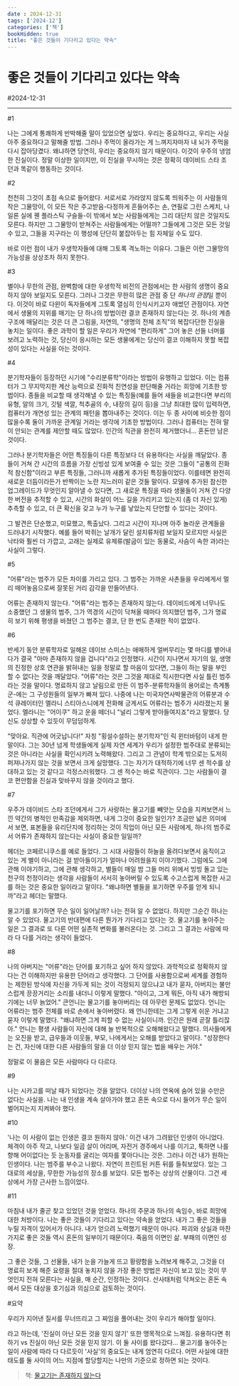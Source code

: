 ```yaml
---
date : 2024-12-31
tags: ['2024-12']
categories: ['책']
bookHidden: true
title: "좋은 것들이 기다리고 있다는 약속"
---
```


# 좋은 것들이 기다리고 있다는 약속

#2024-12-31

---

#1

나는 그에게 통쾌하게 반박해줄 말이 있었으면 싶었다. 우리는 중요하다고, 우리는 사실 아주 중요하다고 말해줄 방법. 그러나 주먹이 올라가는 게 느껴지자마자 내 뇌가 주먹을 다시 잡아당겼다. 왜냐하면 당연히, 우리는 중요하지 않기 때문이다. 이것이 우주의 냉엄한 진실이다. 정말 이상한 일이지만, 이 진실을 무시하는 것은 정확히 데이비드 스타 조던과 똑같이 행동하는 것이다.

#2

천천히 그것이 초점 속으로 들어왔다. 서로서로 가라앉지 않도록 띄워주는 이 사람들의 작은 그물망이, 이 모든 작은 주고받음-다정하게 흔들어주는 손, 연필로 그린 스케치, 나일론 실에 꿴 플라스틱 구슬들-이 밖에서 보는 사람들에게는 그리 대단치 않은 것일지도 모른다. 하지만 그 그물망이 받쳐주는 사람들에게는 어떨까? 그들에게 그것은 모든 것일 수 있고, 그들을 지구라는 이 행성에 단단히 붙잡아두는 힘 자체일 수도 있다.

바로 이런 점이 내가 우생학자들에 대해 그토록 격노하는 이유다. 그들은 이런 그물망의 가능성을 상상조차 하지 못한다. 

#3

별이나 무한의 관점, 완벽함에 대한 우생학적 비전의 관점에서는 한 사람의 생명이 중요하지 않아 보일지도 모른다. 그러나 그것은 무한히 많은 관점 중 단 *하나의 관점*일 뿐이다. 이것이 바로 다윈이 독자들에게 그토록 열심히 인식시키고자 애썼던 관점이다. 자연에서 생물의 지위를 매기는 단 하나의 방법이란 결코 존재하지 않는다는 것. 하나의 계층구조에 매달리는 것은 더 큰 그림을, 자연의, "생명의 전체 조직"의 복잡다단한 진실을 놓치는 일이다. 좋은 과학이 할 일은 우리가 자연에 "편리하게" 그어 놓은 선들 너머를 보려고 노력하는 것, 당신이 응시하는 모든 생물에게는 당신이 결코 이해하지 못할 복잡성이 있다는 사실을 아는 것이다.


#4

분기학자들이 등장하던 시기에 "수리분류학"이라는 방법이 유행하고 있었다. 이는 컴퓨터가 그 무지막지한 계산 능력으로 진화적 친연성을 판단해줄 거라는 희망에 기초한 방법이다. 종들을 비교할 때 생각해낼 수 있는 특징들(예를 들어 새들을 비교한다면 부리의 유형, 알의 크기, 깃털 색깔, 척추골의 수, 내장의 길이 등)을 그냥 최대한 많이 입력하면, 컴퓨터가 개연성 있는 관계의 패턴을 뽑아내주는 것이다. 이는 두 종 사이에 비슷한 점이 많을수록 둘이 가까운 관계일 거라는 생각에 기초한 방법이다. 그러나 컴퓨터는 전혀 말이 안되는 관계를 제안할 때도 많았다. 인간의 직관을 완전히 제거했더니... 혼돈만 남은 것이다.

그러나 분기학자들은 어떤 특징들이 다른 특징보다 더 유용하다는 사실을 깨달았다. 종들이 거쳐 간 시간의 흐름을 가장 신빙성 있게 보여줄 수 있는 것은 그들이 "공통의 진화적 참신함"이라고 부른 특징들, 그러니까 새롭게 추가된 특징들이었다. 이를테면 완전히 새로운 더듬이라든가 반짝이는 노란 지느러미 같은 것들 말이다. 모델에 추가된 참신한 업그레이드가 무엇인지 알아낼 수 있다면, 그 새로운 특징을 따라 생물들이 거쳐 간 다양한 버전을 추적할 수 있고, 시간의 화살이 어느 길을 가리키고 있는지 (좀 더 자신 있게) 추측할 수 있고, 더 큰 확신을 갖고 누가 누구를 낳았는지 단언할 수 있다는 것이다.

그 발견은 단순했고, 미묘했고, 특출났다. 그리고 시간이 지나며 아주 놀라운 관계들을 드러내기 시작했다. 예를 들어 박쥐는 날개가 달린 설치류처럼 보일지 모르지만 사실은 낙타와 훨씬 더 가깝고, 고래는 실제로 유제류(발굽이 있는 동물로, 사슴이 속한 과)라는 사실이 그렇다.

#5

"어류"라는 범주가 모든 차이를 가리고 있다. 그 범주는 가까운 사촌들을 우리에게서 멀리 떼어놓음으로써 잘못된 거리 감각을 만들어낸다. 

어류는 존재하지 않는다. "어류"라는 범주는 존재하지 않는다. 데이비드에게 너무나도 소중했던 그 생물의 범주, 그가 역경의 시간이 닥쳐올 때마다 의지했던 범주, 그가 명료히 보기 위해 평생을 바쳤던 그 범주는 결코, 단 한 번도 존재한 적이 없었다.

#6

반세기 동안 분류학자로 일해온 데이브 스미스는 애매하게 얼버무리는 몇 마디를 뱉어내다가 결국 "아마 존재하지 않을 겁니다"라고 인정했다. 시간이 지나면서 자기의 일, 생명의 진정한 상호 연관을 밝혀내는 일을 정말로 할 마음이 있다면, 그들이 하는 말을 부인할 수 없다는 것을 깨달았다. "어류"라는 것은 그것을 제대로 직시한다면 사실 틀린 범주라는 것을 말이다. 명료하지 않고 날림으로 만든 이 범주-분류학자들의 용어로는 측계통군-에는 그 구성원들의 일부가 빠져 있다. 나중에 나는 미국자연사박물관의 어류분과 수석 큐레이터인 멜라니 스티아스니에게 전화해 긍게서도 어류라는 범주가 사라졌는지 물었다. 멜라니는 "어이쿠" 하고 운을 떼더니 "널리 그렇게 받아들여지죠"라고 말했다. 당신도 상상할 수 있듯이 무덤덤하게.

"맞아요. 직관에 어긋납니다!" 자칭 "횡설수설하는 분기학자"인 릭 윈터바텀이 내게 한 말이다. 그는 30년 넘게 학생들에게 실제 자연 세계가 우리가 설정한 범주대로 분류되는 것은 아니라는 사실을 확인시키려 노력해왔다. 그리고 그 관념이 학계 밖으로는 도저히 퍼져나가지 않는 것을 보면서 크게 실망했다. 그는 자기가 대적하기에 너무 센 적수를 상대하고 있는 것 같다고 걱정스러워했다. 그 센 적수는 바로 직관이다. 그는 사람들이 결코 편안함을 진실과 맞바꾸지 않을 것이라고 했다.

#7

우주가 데이비드 스타 조던에게서 그가 사랑하는 물고기를 빼앗는 모습을 지켜보면서 느낀 약간의 병적인 만족감을 제외하면, 내게 그것이 중요한 일인가? 조금만 넓은 의미에서 보면, 표본들을 유리단지에 정리하는 것이 직업이 아닌 모든 사람에게, 하나의 범주로서 어류가 존재하지 않는다는 사실이 중요한 일일까?

헤더는 코페르니쿠스를 예로 들었다. 그 시대 사람들이 하늘을 올려다보면서 움직이고 있는 게 별이 아니라는 걸 받아들이기가 얼마나 어려웠을지 이야기했다. 그럼에도 그에 관해 이야기하고, 그에 관해 생각하고, 별들이 매일 밤 그들 머리 위에서 빙빙 돌고 있는 천구의 천정이라는 생각을 사람들이 서서히 놓아버릴 수 있도록 수고스럽게 복잡한 사고를 하는 것은 중요한 일이라고 말이다. "왜냐하면 별들을 포기하면 우주를 얻게 되니까"라고 헤더는 말했다.

물고기를 포기하면 무슨 일이 일어날까? 나는 전혀 알 수 없었다. 하지만 그순간 하나는 알 수 있었다. 물고기의 반대편에 다른 뭔가가 기다리고 있다는 것. 물고기를 놓아주는 일은 그 결과로 또 다른 어떤 실존적 변화를 불러온다는 것. 그리고 그 결과는 사람에 따라 다 다를 거라는 생각이 들었다.

#8

나의 아버지는 "어류"라는 단어를 포기하고 싶어 하지 않았다. 과학적으로 정확하지 않다는 건 이해하지만 유용한 단어라고 생각했다. 그 단어를 사용함으로써 세계를 경험하는 제한된 방식에 자신을 가두게 되는 것이 걱정되지 않으냐고 내가 묻자, 아버지는 불만스럽게 끙끙거리는 소리를 내더니 이렇게 말했다. "아이고, 그게 뭐든, 아직 내가 해방되기에는 너무 늙었어."
큰언니는 물고기를 놓아버리는 데 아무런 문제도 없었다. 언니는 어류라는 범주 전체를 바로 손에서 놓아버렸다. 왜 언니한테는 그게 그렇게 쉬운 거냐고 묻자 이렇게 말했다. "왜냐하면 그게 피할 수 없는 사실이니까. 인간은 원래 곧잘 틀리잖아." 언니는 평생 사람들이 자신에 대해 늘 반복적으로 오해해왔다고 말했다. 의사들에게는 오진을 받고, 급우들과 이웃들, 부모, 나에게서는 오해를 받았다고 말이다. "성장한다는 건, 자신에 대한 다른 사람들의 말을 더 이상 믿지 않는 법을 배우는 거야."

정말로 이 물음은 모든 사람마다 다 다르다.

#9

나는 시카고를 떠날 때가 되었다는 것을 알았다. 더이상 나의 연옥에 숨어 있을 수만은 없다는 사실을. 나는 내 인생을 계속 살아가야 했고 혼돈 속으로 다시 들어가 무슨 일이 벌어지는지 지켜봐야 했다.

#10

'나는 이 사람이 없는 인생은 결코 원하지 않아.' 이건 내가 그려왔던 인생이 아니었다. 체격이 아주 작고, 나보다 일곱 살이 어리며, 자전거 경주에서 나를 이기고, 툭하면 나를 향해 어이없다는 듯 눈동자를 굴리는 여자를 쫓아다니는 것은. 그러나 이건 내가 원하는 인생이다. 나는 범주를 부수고 나왔다. 자연이 프린트된 커튼 뒤를 들춰보았다. 있는 그대로의 세상을, 무한한 가능성의 장소를 보았다. 모든 범주는 상상의 산물이다. 그건 세상에서 가장 근사한 느낌이었다.

#11

마침내 내가 줄곧 찾고 있었던 것을 얻었다. 하나의 주문과 하나의 속임수, 바로 희망에 대한 처방이다. 나는 좋은 것들이 기다리고 있다는 약속을 얻었다. 내가 그 좋은 것들을 누릴 자격이 있어서가 아니다. 내가 얻으려 노력했기 때문이 아니다. 파괴와 상실과 마찬가지로 좋은 것들 역시 혼돈의 일부이기 때문이다. 죽음의 이면인 삶. 부패의 이면인 성장.

그 좋은 것들, 그 선물들, 내가 눈을 가늘게 뜨고 황량함을 노려보게 해주고, 그것을 더 명료히 보게 해준 요령을 절대 놓치지 않을 가장 좋은 방법은 자신이 보고 있는 것이 무엇인지 전혀 모른다는 사실을, 매 순간, 인정하는 것이다. 산사태처럼 닥쳐오는 혼돈 속에서 모든 대상을 호기심과 의심으로 검토하는 것이다.


#요약

우리가 지어낸 질서를 무너뜨리고 그 짜임을 풀어내는 것이 우리가 해야할 일이다.

라고 하는데, '진실이 아닌 모든 것을 믿지 않기' 또한 맹목적으로 느껴짐. 유용하다면 취하기 vs 진실이 아닌 모든 것을 믿지 않기. 이 둘 사이를 왔다갔다... 물고기를 놓아주는 일이 사람에 따라 다 다르듯이 '사실'의 중요도는 내게 엄연히 다르다. 어떤 사실에 대한 태도를 둘 사이의 어느 지점에 할당할지는 나만의 기준으로 정하면 되는 것이다.

> 책: [물고기는 존재하지 않는다](https://yshghid.github.io/docs/hobby/book/book6)
